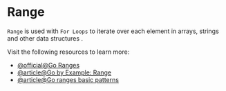 # Range

`Range` is used with `For Loops` to iterate over each element in arrays, strings and other data structures .

Visit the following resources to learn more:

- [@official@Go Ranges](https://go.dev/tour/moretypes/16)
- [@article@Go by Example: Range](https://gobyexample.com/range)
- [@article@Go ranges basic patterns](https://yourbasic.org/golang/for-loop-range-array-slice-map-channel/)
